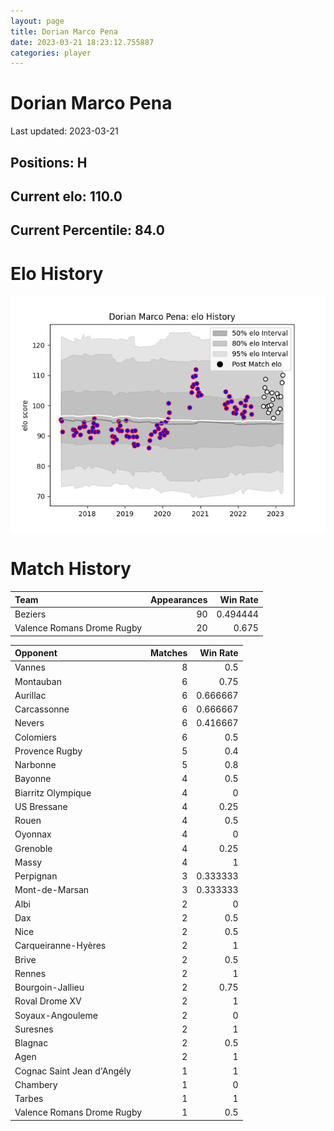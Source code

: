 ```yaml
---  
layout: page  
title: Dorian Marco Pena  
date: 2023-03-21 18:23:12.755887  
categories: player  
---
```

# Dorian Marco Pena


Last updated: 2023-03-21
## Positions: H

## Current elo: 110.0

## Current Percentile: 84.0

# Elo History


![elo history](history_DorianMarcoPena.png)
# Match History


| Team                       |   Appearances |   Win Rate |
|:---------------------------|--------------:|-----------:|
| Beziers                    |            90 |   0.494444 |
| Valence Romans Drome Rugby |            20 |   0.675    |

| Opponent                   |   Matches |   Win Rate |
|:---------------------------|----------:|-----------:|
| Vannes                     |         8 |   0.5      |
| Montauban                  |         6 |   0.75     |
| Aurillac                   |         6 |   0.666667 |
| Carcassonne                |         6 |   0.666667 |
| Nevers                     |         6 |   0.416667 |
| Colomiers                  |         6 |   0.5      |
| Provence Rugby             |         5 |   0.4      |
| Narbonne                   |         5 |   0.8      |
| Bayonne                    |         4 |   0.5      |
| Biarritz Olympique         |         4 |   0        |
| US Bressane                |         4 |   0.25     |
| Rouen                      |         4 |   0.5      |
| Oyonnax                    |         4 |   0        |
| Grenoble                   |         4 |   0.25     |
| Massy                      |         4 |   1        |
| Perpignan                  |         3 |   0.333333 |
| Mont-de-Marsan             |         3 |   0.333333 |
| Albi                       |         2 |   0        |
| Dax                        |         2 |   0.5      |
| Nice                       |         2 |   0.5      |
| Carqueiranne-Hyères        |         2 |   1        |
| Brive                      |         2 |   0.5      |
| Rennes                     |         2 |   1        |
| Bourgoin-Jallieu           |         2 |   0.75     |
| Roval Drome XV             |         2 |   1        |
| Soyaux-Angouleme           |         2 |   0        |
| Suresnes                   |         2 |   1        |
| Blagnac                    |         2 |   0.5      |
| Agen                       |         2 |   1        |
| Cognac Saint Jean d'Angély |         1 |   1        |
| Chambery                   |         1 |   0        |
| Tarbes                     |         1 |   1        |
| Valence Romans Drome Rugby |         1 |   0.5      |